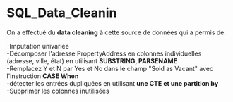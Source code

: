 # SQL_Data_Cleanin

On a effectué du __data cleaning__ à cette source de données qui a permis de:  

-Imputation univariée  
-Décomposer l'adresse PropertyAddress en colonnes individuelles (adresse, ville, état) en utilisant __SUBSTRING, PARSENAME__  
-Remplacez Y et N par Yes et No dans le champ "Sold as Vacant" avec l'instruction __CASE When__  
-détecter les entrées dupliquées en utilisant __une CTE et une partition by__  
-Supprimer les colonnes inutilisées
